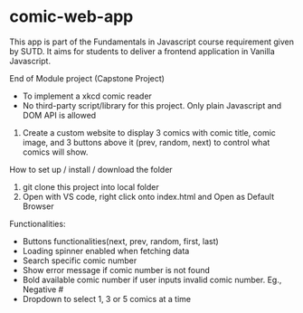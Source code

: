 ﻿# comic-web-app

This app is part of the Fundamentals in Javascript course requirement given by SUTD. It aims for students to deliver a frontend application in Vanilla Javascript.

End of Module project (Capstone Project)

- To implement a xkcd comic reader
- No third-party script/library for this project. Only plain Javascript and DOM API is allowed

1.  Create a custom website to display 3 comics with comic title, comic image, and 3 buttons above it (prev, random, next) to control what comics will show.

How to set up / install / download the folder

1. git clone this project into local folder
2. Open with VS code, right click onto index.html and Open as Default Browser

Functionalities:

- Buttons functionalities(next, prev, random, first, last)
- Loading spinner enabled when fetching data
- Search specific comic number
- Show error message if comic number is not found
- Bold available comic number if user inputs invalid comic number. Eg., Negative #
- Dropdown to select 1, 3 or 5 comics at a time
